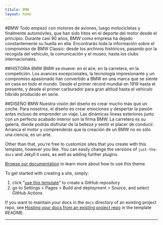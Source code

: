 ```yaml
---
título: BMW
layout: home
---
```

#BMW
Todo empezó con motores de aviones, luego motocicletas y finalmente automóviles, que han sido hitos en el deporte del motor desde el principio. Durante casi 90 años, BMW como empresa ha dejado constantemente su huella en ella. Encontrarás toda la información sobre el compromiso de BMW Classic: desde los archivos históricos, pasando por la recogida del vehículo, la comunicación y el museo, hasta los clubs internacionales.

##HISTORIA BMW
BMW se mueve: en el aire, en la carretera, en la competición. Los avances excepcionales, la tecnología impresionante y un compromiso apasionado han convertido a BMW en una marca que se siente en casa en todo el mundo. Desde el primer récord mundial en 1919 hasta el presente, y desde el primer carburador para gran altitud hasta el vehículo híbrido producido en serie.

##DISEÑO BMW
Nuestra visión del diseño es crear mucho más que un coche. Para nosotros, el diseño es crear emociones y despertar la pasión antes incluso de emprender un viaje. Las dinámicas líneas exteriores junto con un perfecto acabado interior son la firma BMW. La carretera es su galería, donde podrás disfrutar de la belleza y sentir el placer de conducir. Arranca el motor y comprenderás que la creación de un BMW no es sólo una ciencia, es un arte.

Other than that, you're free to customize sites that you create with this template, however you like. You can easily change the versions of `just-the-docs` and Jekyll it uses, as well as adding further plugins.

[Browse our documentation][Just the Docs] to learn more about how to use this theme.

To get started with creating a site, simply:

1. click "[use this template]" to create a GitHub repository
2. go to Settings > Pages > Build and deployment > Source, and select GitHub Actions

If you want to maintain your docs in the `docs` directory of an existing project repo, see [Hosting your docs from an existing project repo](https://github.com/just-the-docs/just-the-docs-template/blob/main/README.md#hosting-your-docs-from-an-existing-project-repo) in the template README.

----

[^1]: [It can take up to 10 minutes for changes to your site to publish after you push the changes to GitHub](https://docs.github.com/en/pages/setting-up-a-github-pages-site-with-jekyll/creating-a-github-pages-site-with-jekyll#creating-your-site).

[Just the Docs]: https://just-the-docs.github.io/just-the-docs/
[GitHub Pages]: https://docs.github.com/en/pages
[README]: https://github.com/just-the-docs/just-the-docs-template/blob/main/README.md
[Jekyll]: https://jekyllrb.com
[GitHub Pages / Actions workflow]: https://github.blog/changelog/2022-07-27-github-pages-custom-github-actions-workflows-beta/
[use this template]: https://github.com/just-the-docs/just-the-docs-template/generate
